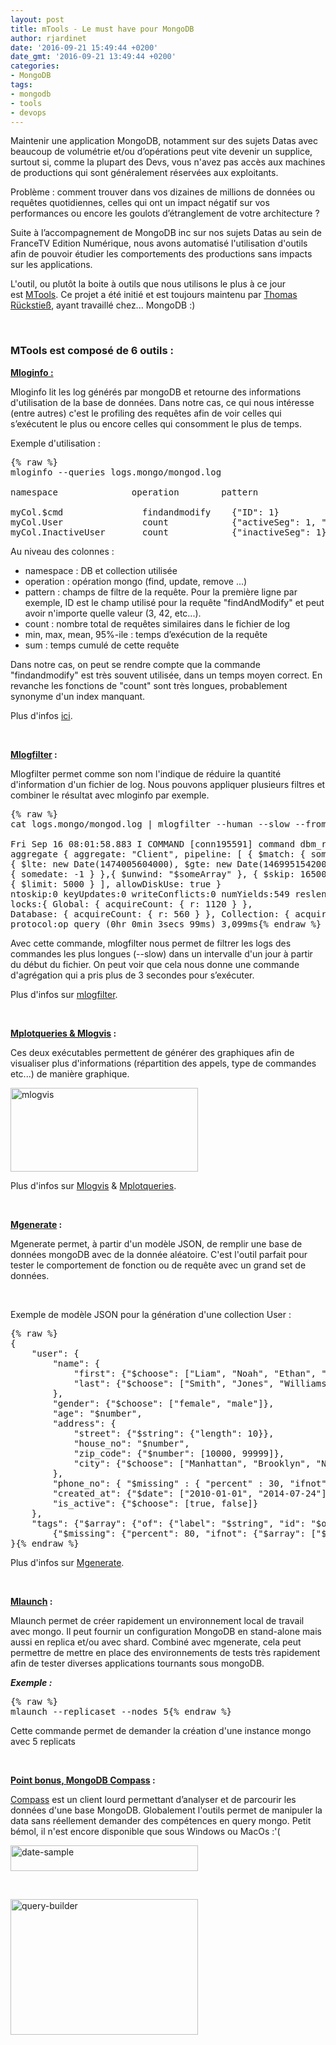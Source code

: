 ```yaml
---
layout: post
title: mTools - Le must have pour MongoDB
author: rjardinet
date: '2016-09-21 15:49:44 +0200'
date_gmt: '2016-09-21 13:49:44 +0200'
categories:
- MongoDB
tags:
- mongodb
- tools
- devops
---
```


Maintenir une application MongoDB, notamment sur des sujets Datas avec beaucoup de volumétrie et/ou d’opérations peut vite devenir un supplice, surtout si, comme la plupart des Devs, vous n'avez pas accès aux machines de productions qui sont généralement réservées aux exploitants.

Problème : comment trouver dans vos dizaines de millions de données ou requêtes quotidiennes, celles qui ont un impact négatif sur vos performances ou encore les goulots d’étranglement de votre architecture ?

<!--more-->

Suite à l’accompagnement de MongoDB inc sur nos sujets Datas au sein de FranceTV Edition Numérique, nous avons automatisé l'utilisation d'outils afin de pouvoir étudier les comportements des productions sans impacts sur les applications.

L'outil, ou plutôt la boite à outils que nous utilisons le plus à ce jour est <a href="https://github.com/rueckstiess/mtools">MTools</a>. Ce projet a été initié et est toujours maintenu par <a href="https://github.com/rueckstiess">Thomas Rückstieß</a>, ayant travaillé chez... MongoDB :)

&nbsp;

### MTools est composé de 6 outils :
<strong><span style="text-decoration: underline;">Mloginfo :</span></strong>

Mloginfo lit les log générés par mongoDB et retourne des informations d'utilisation de la base de données. Dans notre cas, ce qui nous intéresse (entre autres) c'est le profiling des requêtes afin de voir celles qui s’exécutent le plus ou encore celles qui consomment le plus de temps.

Exemple d'utilisation :

<pre class="lang:default decode:true" title="mloginfo">
{% raw %}
mloginfo --queries logs.mongo/mongod.log

namespace              operation        pattern                              count     min (ms)    max (ms)    mean (ms)    95%-ile (ms)    sum (ms)

myCol.$cmd               findandmodify    {"ID": 1}                          916493         101       10486          277           453.0    254423325
myCol.User               count            {"activeSeg": 1, "updatedAt": 1}   68           30135     1413998       419353       1350776.4    28516024
myCol.InactiveUser       count            {"inactiveSeg": 1}                 32          625038     1019698       813384        984999.6    26028315{% endraw %}
</pre>

Au niveau des colonnes :

<ul>
<li>namespace : DB et collection utilisée</li>
<li>operation : opération mongo (find, update, remove ...)</li>
<li>pattern : champs de filtre de la requête. Pour la première ligne par exemple, ID est le champ utilisé pour la requête "findAndModify" et peut avoir n'importe quelle valeur (3, 42, etc...).</li>
<li>count : nombre total de requêtes similaires dans le fichier de log</li>
<li>min, max, mean, 95%-ile : temps d’exécution de la requête</li>
<li>sum : temps cumulé de cette requête</li>
</ul>
Dans notre cas, on peut se rendre compte que la commande "findandmodify" est très souvent utilisée, dans un temps moyen correct. En revanche les fonctions de "count" sont très longues, probablement synonyme d'un index manquant.

Plus d'infos <a href="https://github.com/rueckstiess/mtools/wiki/mloginfo">ici</a>.

&nbsp;

<strong><span style="text-decoration: underline;">Mlogfilter</span> :</strong>

Mlogfilter permet comme son nom l'indique de réduire la quantité d'information d'un fichier de log. Nous pouvons appliquer plusieurs filtres et combiner le résultat avec mloginfo par exemple.

<pre class="lang:default decode:true " title="mlogfilter">
{% raw %}
cat logs.mongo/mongod.log | mlogfilter --human --slow --from start +1day

Fri Sep 16 08:01:58.883 I COMMAND [conn195591] command dbm_rcu_v2.Client command:
aggregate { aggregate: "Client", pipeline: [ { $match: { somedate:
{ $lte: new Date(1474005604000), $gte: new Date(1469951542000) } } }, { $sort:
{ somedate: -1 } },{ $unwind: "$someArray" }, { $skip: 165000 },
{ $limit: 5000 } ], allowDiskUse: true }
ntoskip:0 keyUpdates:0 writeConflicts:0 numYields:549 reslen:862557
locks:{ Global: { acquireCount: { r: 1120 } },
Database: { acquireCount: { r: 560 } }, Collection: { acquireCount: { r: 560 } } }
protocol:op_query (0hr 0min 3secs 99ms) 3,099ms{% endraw %}
</pre>

Avec cette commande, mlogfilter nous permet de filtrer les logs des commandes les plus longues (--slow) dans un intervalle d'un jour à partir du début du fichier. On peut voir que cela nous donne une commande d'agrégation qui a pris plus de 3 secondes pour s’exécuter.

Plus d'infos sur <a href="https://github.com/rueckstiess/mtools/wiki/mlogfilter">mlogfilter</a>.

&nbsp;

<strong><span style="text-decoration: underline;">Mplotqueries &amp; Mlogvis</span> :</strong>

Ces deux exécutables permettent de générer des graphiques afin de visualiser plus d'informations (répartition des appels, type de commandes etc...) de manière graphique.

<a href="http://blog.eleven-labs.com/wp-content/uploads/2016/09/mlogvis.png"><img class="alignnone size-medium wp-image-2248" src="http://blog.eleven-labs.com/wp-content/uploads/2016/09/mlogvis-300x134.png" alt="mlogvis" width="300" height="134" /></a>

Plus d'infos sur <a href="https://github.com/rueckstiess/mtools/wiki/mlogvis">Mlogvis</a> &amp; <a href="https://github.com/rueckstiess/mtools/wiki/mplotqueries">Mplotqueries</a>.

&nbsp;

<strong><span style="text-decoration: underline;">Mgenerate</span> :</strong>

Mgenerate permet, à partir d'un modèle JSON, de remplir une base de données mongoDB avec de la donnée aléatoire. C'est l'outil parfait pour tester le comportement de fonction ou de requête avec un grand set de données.

&nbsp;

Exemple de modèle JSON pour la génération d'une collection User :

<pre class="lang:default decode:true " title="json model">
{% raw %}
{
    "user": {
        "name": {
            "first": {"$choose": ["Liam", "Noah", "Ethan", "Mason", "Logan", "Jacob", "Lucas", "Jackson", "Aiden", "Jack", "James", "Elijah", "Luke", "William", "Michael", "Alexander", "Oliver", "Owen", "Daniel", "Gabriel", "Henry", "Matthew", "Carter", "Ryan", "Wyatt", "Andrew", "Connor", "Caleb", "Jayden", "Nathan", "Dylan", "Isaac", "Hunter", "Joshua", "Landon", "Samuel", "David", "Sebastian", "Olivia", "Emma", "Sophia", "Ava", "Isabella", "Mia", "Charlotte", "Emily", "Abigail", "Avery", "Harper", "Ella", "Madison", "Amelie", "Lily", "Chloe", "Sofia", "Evelyn", "Hannah", "Addison", "Grace", "Aubrey", "Zoey", "Aria", "Ellie", "Natalie", "Zoe", "Audrey", "Elizabeth", "Scarlett", "Layla", "Victoria", "Brooklyn", "Lucy", "Lillian", "Claire", "Nora", "Riley", "Leah"] },
            "last": {"$choose": ["Smith", "Jones", "Williams", "Brown", "Taylor", "Davies", "Wilson", "Evans", "Thomas", "Johnson", "Roberts", "Walker", "Wright", "Robinson", "Thompson", "White", "Hughes", "Edwards", "Green", "Hall", "Wood", "Harris", "Lewis", "Martin", "Jackson", "Clarke", "Clark", "Turner", "Hill", "Scott", "Cooper", "Morris", "Ward", "Moore", "King", "Watson", "Baker" , "Harrison", "Morgan", "Patel", "Young", "Allen", "Mitchell", "James", "Anderson", "Phillips", "Lee", "Bell", "Parker", "Davis"] }
        },
        "gender": {"$choose": ["female", "male"]},
        "age": "$number",
        "address": {
            "street": {"$string": {"length": 10}},
            "house_no": "$number",
            "zip_code": {"$number": [10000, 99999]},
            "city": {"$choose": ["Manhattan", "Brooklyn", "New Jersey", "Queens", "Bronx"]}
        },
        "phone_no": { "$missing" : { "percent" : 30, "ifnot" : {"$number": [1000000000, 9999999999]} } },
        "created_at": {"$date": ["2010-01-01", "2014-07-24"] },
        "is_active": {"$choose": [true, false]}
    },
    "tags": {"$array": {"of": {"label": "$string", "id": "$oid", "subtags":
        {"$missing": {"percent": 80, "ifnot": {"$array": ["$string", {"$number": [2, 5]}]}}}}, "number": {"$number": [0, 10] }}}
}{% endraw %}
</pre>

Plus d'infos sur <a href="https://github.com/rueckstiess/mtools/wiki/mgenerate">Mgenerate</a>.

&nbsp;

<strong><span style="text-decoration: underline;">Mlaunch</span> :</strong>

Mlaunch permet de créer rapidement un environnement local de travail avec mongo. Il peut fournir un configuration MongoDB en stand-alone mais aussi en replica et/ou avec shard. Combiné avec mgenerate, cela peut permettre de mettre en place des environnements de tests très rapidement afin de tester diverses applications tournants sous mongoDB.

<em><strong>Exemple :</strong></em>

<pre class="lang:default decode:true ">
{% raw %}
mlaunch --replicaset --nodes 5{% endraw %}
</pre>

Cette commande permet de demander la création d'une instance mongo avec 5 replicats

&nbsp;

<strong><span style="text-decoration: underline;">Point bonus, MongoDB Compass</span> :</strong>

<a href="https://docs.mongodb.com/compass/">Compass</a> est un client lourd permettant d’analyser et de parcourir les données d'une base MongoDB. Globalement l'outils permet de manipuler la data sans réellement demander des compétences en query mongo. Petit bémol, il n'est encore disponible que sous Windows ou MacOs :'(

<a href="http://blog.eleven-labs.com/wp-content/uploads/2016/09/date-sample.png"><img class="alignnone size-medium wp-image-2254" src="http://blog.eleven-labs.com/wp-content/uploads/2016/09/date-sample-300x41.png" alt="date-sample" width="300" height="41" /></a>

&nbsp;

<a href="http://blog.eleven-labs.com/wp-content/uploads/2016/09/query-builder.png"><img class="alignnone size-medium wp-image-2255" src="http://blog.eleven-labs.com/wp-content/uploads/2016/09/query-builder-300x217.png" alt="query-builder" width="300" height="217" /></a>


